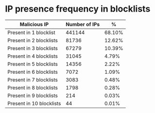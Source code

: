 # IP presence frequency in blocklists
| Malicious IP | Number of IPs | % |
|----|----|----|
| Present in 1 blocklist | 441144 | 68.10% |
| Present in 2 blocklists | 81736 | 12.62% |
| Present in 3 blocklists | 67279 | 10.39% |
| Present in 4 blocklists | 31045 | 4.79% |
| Present in 5 blocklists | 14356 | 2.22% |
| Present in 6 blocklists | 7072 | 1.09% |
| Present in 7 blocklists | 3083 | 0.48% |
| Present in 8 blocklists | 1798 | 0.28% |
| Present in 9 blocklists | 214 | 0.03% |
| Present in 10 blocklists | 44 | 0.01% |
